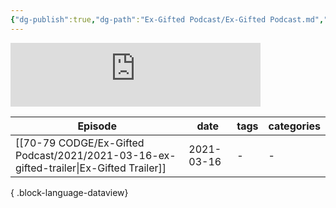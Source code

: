 ```yaml
---
{"dg-publish":true,"dg-path":"Ex-Gifted Podcast/Ex-Gifted Podcast.md","dg-permalink":"podcast","permalink":"/podcast/","noteIcon":"","created":"","updated":""}
---
```



<iframe src="https://podcasters.spotify.com/pod/show/raineinchaos/embed" height="102px" width="400px" frameborder="0" scrolling="no"></iframe>

| Episode                                                                                   | date       | tags | categories |
| ----------------------------------------------------------------------------------------- | ---------- | ---- | ---------- |
| [[70-79 CODGE/Ex-Gifted Podcast/2021/2021-03-16-ex-gifted-trailer\|Ex-Gifted Trailer]] | 2021-03-16 | \-   | \-         |

{ .block-language-dataview}